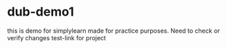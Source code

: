 # dub-demo1
this is demo for simplylearn
made for practice purposes.
Need to check or verify changes
test-link for project
